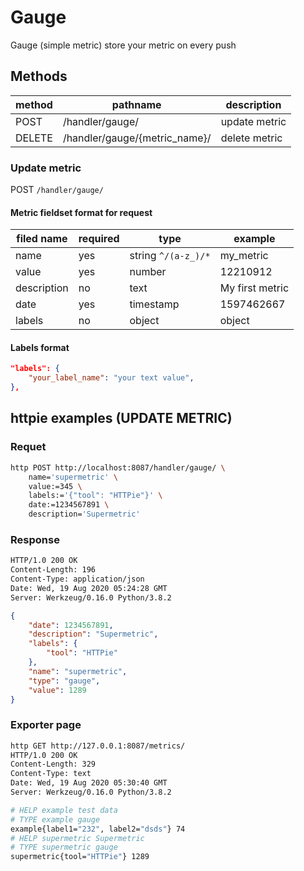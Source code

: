 # Gauge

Gauge (simple metric) store your metric on every push

## Methods

| method | pathname                      | description   |
| ------ | ----------------------------- | ------------- |
| POST   | /handler/gauge/               | update metric |
| DELETE | /handler/gauge/{metric_name}/ | delete metric |

### Update metric

POST `/handler/gauge/`

#### Metric fieldset format for request

| filed name  | required | type                | example         |
| ----------- | -------- | ------------------- | --------------- |
| name        | yes      | string `^/(a-z_)/*` | my_metric       |
| value       | yes      | number              | 12210912        |
| description | no       | text                | My first metric |
| date        | yes      | timestamp           | 1597462667      |
| labels      | no       | object              | object          |

#### Labels format

```json
"labels": {
    "your_label_name": "your text value",
},
```

## httpie examples (UPDATE METRIC)

### Requet

```bash
http POST http://localhost:8087/handler/gauge/ \
    name='supermetric' \
    value:=345 \
    labels:='{"tool": "HTTPie"}' \
    date:=1234567891 \
    description='Supermetric'
```

### Response

```bash
HTTP/1.0 200 OK
Content-Length: 196
Content-Type: application/json
Date: Wed, 19 Aug 2020 05:24:28 GMT
Server: Werkzeug/0.16.0 Python/3.8.2
```

```json
{
    "date": 1234567891,
    "description": "Supermetric",
    "labels": {
        "tool": "HTTPie"
    },
    "name": "supermetric",
    "type": "gauge",
    "value": 1289
}
```

### Exporter page

```bash
http GET http://127.0.0.1:8087/metrics/
HTTP/1.0 200 OK
Content-Length: 329
Content-Type: text
Date: Wed, 19 Aug 2020 05:30:40 GMT
Server: Werkzeug/0.16.0 Python/3.8.2

# HELP example test data
# TYPE example gauge
example{label1="232", label2="dsds"} 74
# HELP supermetric Supermetric
# TYPE supermetric gauge
supermetric{tool="HTTPie"} 1289
```

